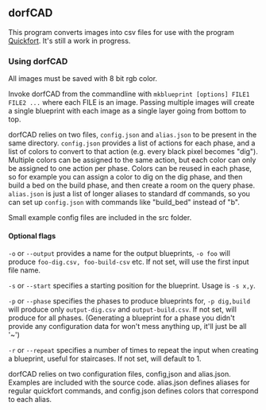 ## dorfCAD

This program converts images into csv files for use with the program [Quickfort](https://github.com/joelpt/quickfort). It's still a work in progress.

### Using dorfCAD

All images must be saved with 8 bit rgb color.

Invoke dorfCAD from the commandline with `mkblueprint [options] FILE1 FILE2 ...` where each FILE is an image. Passing multiple images will create a single blueprint with each image as a single layer going from bottom to top.

dorfCAD relies on two files, `config.json` and `alias.json` to be present in the same directory. `config.json` provides a list of actions for each phase, and a list of colors to convert to that action (e.g. every black pixel becomes "dig"). Multiple colors can be assigned to the same action, but each color can only be assigned to one action per phase. Colors can be reused in each phase, so for example you can assign a color to dig on the dig phase, and then build a bed on the build phase, and then create a room on the query phase.
`alias.json` is just a list of longer aliases to standard df commands, so you can set up `config.json` with commands like "build_bed" instead of "b".

Small example config files are included in the src folder.

#### Optional flags

`-o` or `--output` provides a name for the output blueprints, `-o foo` will produce `foo-dig.csv, foo-build-csv` etc. If not set, will use the first input file name.

`-s` or `--start` specifies a starting position for the blueprint. Usage is `-s x,y`.

`-p` or `--phase` specifies the phases to produce blueprints for, `-p dig,build` will produce only `output-dig.csv` and `output-build.csv`. If not set, will produce for all phases. (Generating a blueprint for a phase you didn't provide any configuration data for won't mess anything up, it'll just be all '~')

`-r` or `--repeat` specifies a number of times to repeat the input when creating a blueprint, useful for staircases. If not set, will default to 1.

dorfCAD relies on two configuration files, config,json and alias.json. Examples are included with the source code. alias.json defines aliases for regular quickfort commands, and config.json defines colors that correspond to each alias.